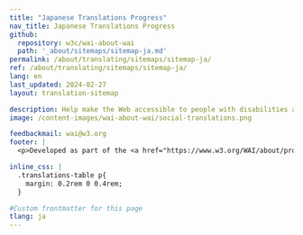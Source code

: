 ```yaml
---
title: "Japanese Translations Progress"
nav_title: Japanese Translations Progress
github:
  repository: w3c/wai-about-wai
  path: '_about/sitemaps/sitemap-ja.md'
permalink: /about/translating/sitemaps/sitemap-ja/
ref: /about/translating/sitemaps/sitemap-ja/
lang: en
last_updated: 2024-02-27
layout: translation-sitemap

description: Help make the Web accessible to people with disabilities around the world. We appreciate your contributions to translating W3C WAI accessibility resources.
image: /content-images/wai-about-wai/social-translations.png

feedbackmail: wai@w3.org
footer: |
  <p>Developed as part of the <a href="https://www.w3.org/WAI/about/projects/wai-coop/">WAI-CooP project</a>, co-funded by the European Commission.</p>

inline_css: |
  .translations-table p{
    margin: 0.2rem 0 0.4rem;
  }

#Custom frontmatter for this page
tlang: ja
---
```


